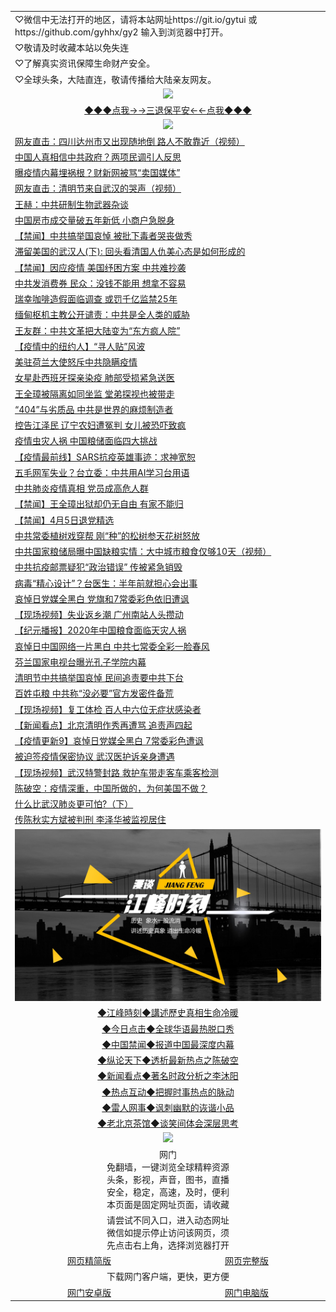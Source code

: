  <table>
<tr>
<td colspan="2" align=left>
♡微信中无法打开的地区，请将本站网址https://git.io/gytui 或 https://github.com/gyhhx/gy2 输入到浏览器中打开。 
 </td>
</tr>
 <tr>
 <td colspan="2" align=left>
♡敬请及时收藏本站以免失连
  <tr>
<td colspan="2" align=left>
♡了解真实资讯保障生命财产安全。
 </td>
   <tr>
<td colspan="2" align=left>
♡全球头条，大陆直连，敬请传播给大陆亲友网友。
 </td>
</tr>

</td>
 </tr>
  <tr>
    <td colspan="2" align=center><img src="https://github.com/gyhhx/image-upload/blob/master/3t%20(1).jpg"></td>
 </tr>
 <tr><td colspan="2" align="center"><a href="https://xfine.casa/oo.aspx?name=ogQuit&key=exgxucyqmkwgvwch&from=gy">◆◆◆点我→→三退保平安←←点我◆◆◆</a></td></tr>
  <tr>
    <td colspan="2" align=center><img src="https://cdn.jsdelivr.net/gh/gyoupiodf/im1/%E7%BD%91%E9%97%A8%E6%96%B0%E9%97%BB1.jpg"></td>
 </tr>

<tr><td colspan="2" align="left"><a href="https://xfine.casa/?name=c1152849&key=exgxucyqmkwgvwch&from=gy">网友直击：四川达州市又出现随地倒  路人不敢靠近（视频）</a></td></tr>
<tr><td colspan="2" align="left"><a href="https://xfine.casa/?name=c1152857&key=exgxucyqmkwgvwch&from=gy">中国人真相信中共政府？两项民调引人反思</a></td></tr>
<tr><td colspan="2" align="left"><a href="https://xfine.casa/?name=c1152835&key=exgxucyqmkwgvwch&from=gy">曝疫情内幕埋祸根？财新网被骂“卖国媒体”</a></td></tr>
<tr><td colspan="2" align="left"><a href="https://xfine.casa/?name=c1152844&key=exgxucyqmkwgvwch&from=gy">网友直击：清明节来自武汉的哭声（视频）</a></td></tr>
<tr><td colspan="2" align="left"><a href="https://xfine.casa/?name=c1152851&key=exgxucyqmkwgvwch&from=gy">王赫：中共研制生物武器杂谈</a></td></tr>
<tr><td colspan="2" align="left"><a href="https://xfine.casa/?name=c1152858&key=exgxucyqmkwgvwch&from=gy">中国房市成交量破五年新低 小商户急脱身</a></td></tr>
<tr><td colspan="2" align="left"><a href="https://xfine.casa/?name=c1152855&key=exgxucyqmkwgvwch&from=gy">【禁闻】中共搞举国哀悼 被批下毒者哭丧做秀</a></td></tr>
<tr><td colspan="2" align="left"><a href="https://xfine.casa/?name=c1152854&key=exgxucyqmkwgvwch&from=gy">滞留美国的武汉人(下): 回头看清国人仇美心态是如何形成的</a></td></tr>
<tr><td colspan="2" align="left"><a href="https://xfine.casa/?name=c1152856&key=exgxucyqmkwgvwch&from=gy">【禁闻】因应疫情 美国纾困方案 中共难抄袭</a></td></tr>
<tr><td colspan="2" align="left"><a href="https://xfine.casa/?name=c1152859&key=exgxucyqmkwgvwch&from=gy">中共发消费券 民众：没钱不能用 想拿不容易</a></td></tr>
<tr><td colspan="2" align="left"><a href="https://xfine.casa/?name=c1152834&key=exgxucyqmkwgvwch&from=gy">瑞幸咖啡造假面临调查 或罚千亿监禁25年</a></td></tr>
<tr><td colspan="2" align="left"><a href="https://xfine.casa/?name=c1152848&key=exgxucyqmkwgvwch&from=gy">缅甸枢机主教公开谴责：中共是全人类的威胁</a></td></tr>
<tr><td colspan="2" align="left"><a href="https://xfine.casa/?name=c1152850&key=exgxucyqmkwgvwch&from=gy">王友群：中共文革把大陆变为“东方疯人院”</a></td></tr>
<tr><td colspan="2" align="left"><a href="https://xfine.casa/?name=c1152842&key=exgxucyqmkwgvwch&from=gy">【疫情中的纽约人】“寻人贴”风波</a></td></tr>
<tr><td colspan="2" align="left"><a href="https://xfine.casa/?name=c1152843&key=exgxucyqmkwgvwch&from=gy">美驻荷兰大使怒斥中共隐瞒疫情</a></td></tr>
<tr><td colspan="2" align="left"><a href="https://xfine.casa/?name=c1152853&key=exgxucyqmkwgvwch&from=gy">女星赴西班牙探亲染疫 肺部受损紧急送医</a></td></tr>
<tr><td colspan="2" align="left"><a href="https://xfine.casa/?name=c1152833&key=exgxucyqmkwgvwch&from=gy">王全璋被隔离如同坐监 堂弟探视也被带走</a></td></tr>
<tr><td colspan="2" align="left"><a href="https://xfine.casa/?name=c1152846&key=exgxucyqmkwgvwch&from=gy">“404”与劣质品 中共是世界的麻烦制造者</a></td></tr>
<tr><td colspan="2" align="left"><a href="https://xfine.casa/?name=c1152847&key=exgxucyqmkwgvwch&from=gy">控告江泽民 辽宁农妇遭冤判 女儿被恐吓致疯</a></td></tr>
<tr><td colspan="2" align="left"><a href="https://xfine.casa/?name=c1152867&key=exgxucyqmkwgvwch&from=gy">疫情虫灾人祸 中国粮储面临四大挑战</a></td></tr>
<tr><td colspan="2" align="left"><a href="https://xfine.casa/?name=c1152866&key=exgxucyqmkwgvwch&from=gy">【疫情最前线】SARS抗疫英雄事迹：求神宽恕</a></td></tr>
<tr><td colspan="2" align="left"><a href="https://xfine.casa/?name=c1152865&key=exgxucyqmkwgvwch&from=gy">五毛网军失业？台立委：中共用AI学习台用语</a></td></tr>
<tr><td colspan="2" align="left"><a href="https://xfine.casa/?name=c1152864&key=exgxucyqmkwgvwch&from=gy">中共肺炎疫情真相  党员成高危人群</a></td></tr>
<tr><td colspan="2" align="left"><a href="https://xfine.casa/?name=c1152869&key=exgxucyqmkwgvwch&from=gy">【禁闻】王全璋出狱却仍无自由 有家不能归</a></td></tr>
<tr><td colspan="2" align="left"><a href="https://xfine.casa/?name=c1152868&key=exgxucyqmkwgvwch&from=gy">【禁闻】4月5日退党精选</a></td></tr>

<tr><td colspan="2" align="left"><a href="https://xfine.casa/?name=c1152560&key=exgxucyqmkwgvwch&from=gy">中共常委植树戏穿帮 刚“种”的松树参天花树怒放</a></td></tr>
<tr><td colspan="2" align="left"><a href="https://xfine.casa/?name=c1152590&key=exgxucyqmkwgvwch&from=gy">中共国家粮储局曝中国缺粮实情：大中城市粮食仅够10天（视频）</a></td></tr>
<tr><td colspan="2" align="left"><a href="https://xfine.casa/?name=c1152573&key=exgxucyqmkwgvwch&from=gy">中共抗疫邮票疑犯“政治错误” 传被紧急销毁</a></td></tr>
<tr><td colspan="2" align="left"><a href="https://xfine.casa/?name=c1152584&key=exgxucyqmkwgvwch&from=gy">病毒“精心设计”？台医生：半年前就担心会出事</a></td></tr>
<tr><td colspan="2" align="left"><a href="https://xfine.casa/?name=c1152580&key=exgxucyqmkwgvwch&from=gy">哀悼日党媒全黑白 党旗和7常委彩色依旧遭讽</a></td></tr>
<tr><td colspan="2" align="left"><a href="https://xfine.casa/?name=c1152600&key=exgxucyqmkwgvwch&from=gy">【现场视频】失业返乡潮 广州南站人头攒动</a></td></tr>
<tr><td colspan="2" align="left"><a href="https://xfine.casa/?name=c1152599&key=exgxucyqmkwgvwch&from=gy">【纪元播报】2020年中国粮食面临天灾人祸</a></td></tr>
<tr><td colspan="2" align="left"><a href="https://xfine.casa/?name=c1152610&key=exgxucyqmkwgvwch&from=gy">哀悼日中国网络一片黑白 中共七常委全彩一脸春风</a></td></tr>
<tr><td colspan="2" align="left"><a href="https://xfine.casa/?name=c1152535&key=exgxucyqmkwgvwch&from=gy">芬兰国家电视台曝光孔子学院内幕</a></td></tr>
<tr><td colspan="2" align="left"><a href="https://xfine.casa/?name=c1152585&key=exgxucyqmkwgvwch&from=gy">清明节中共搞举国哀悼 民间追责要中共下台</a></td></tr>
<tr><td colspan="2" align="left"><a href="https://xfine.casa/?name=c1152597&key=exgxucyqmkwgvwch&from=gy">百姓屯粮 中共称“没必要”官方发密件备荒</a></td></tr>
<tr><td colspan="2" align="left"><a href="https://xfine.casa/?name=c1152601&key=exgxucyqmkwgvwch&from=gy">【现场视频】复工体检 百人中六位无症状感染者</a></td></tr>
<tr><td colspan="2" align="left"><a href="https://xfine.casa/?name=c1152596&key=exgxucyqmkwgvwch&from=gy">【新闻看点】北京清明作秀再遭骂 追责声四起</a></td></tr>
<tr><td colspan="2" align="left"><a href="https://xfine.casa/?name=c1150293&key=exgxucyqmkwgvwch&from=gy">【疫情更新9】哀悼日党媒全黑白 7常委彩色遭讽</a></td></tr>
<tr><td colspan="2" align="left"><a href="https://xfine.casa/?name=c1152586&key=exgxucyqmkwgvwch&from=gy">被迫签疫情保密协议 武汉医护诉亲身遭遇</a></td></tr>
<tr><td colspan="2" align="left"><a href="https://xfine.casa/?name=c1152598&key=exgxucyqmkwgvwch&from=gy">【现场视频】武汉特警封路 救护车带走客车乘客检测</a></td></tr>
<tr><td colspan="2" align="left"><a href="https://xfine.casa/?name=c1152576&key=exgxucyqmkwgvwch&from=gy">陈破空：疫情深重，中国所做的，为何美国不做？</a></td></tr>
<tr><td colspan="2" align="left"><a href="https://xfine.casa/?name=c1152570&key=exgxucyqmkwgvwch&from=gy">什么比武汉肺炎更可怕?（下）</a></td></tr>
<tr><td colspan="2" align="left"><a href="https://xfine.casa/?name=c1152578&key=exgxucyqmkwgvwch&from=gy">传陈秋实方斌被判刑 李泽华被监视居住</a></td></tr>

 <tr>
   <td colspan="2" align=center><img src="https://github.com/gyoupiodf/im1/blob/master/jf-1.jpg"></td>
  </tr>
   <tr>
   <td colspan="2" align=center> 
<a href="https://xfine.casa/oo.aspx?name=c922850&key=exgxucyqmkwgvwch&from=gy&tag=9877">◆江峰時刻◆講述歷史真相生命冷暖</a><br/>
    </td>
  </tr>
   <tr>
   <td colspan="2" align=center> 
<a href="https://xfine.casa/oo.aspx?name=c816850&key=exgxucyqmkwgvwch&from=gy&tag=9877">◆今日点击◆全球华语最热脱口秀</a><br/>
    </td>
  </tr>
  <tr>
  <td colspan="2" align=center>
<a href="https://xfine.casa/oo.aspx?name=c816860&key=exgxucyqmkwgvwch&from=gy&tag=99733110">◆中国禁闻◆报道中国最深度内幕</a><br/>
   </tr>
  <tr>
     <td colspan="2" align=center>
<a href="https://xfine.casa/oo.aspx?name=c816855&key=exgxucyqmkwgvwch&from=gy&tag=997110">◆纵论天下◆透析最新热点之陈破空</a><br/>
   </tr>
   <tr>
      <td colspan="2" align=center>
<a href="https://xfine.casa/oo.aspx?name=c838308&key=exgxucyqmkwgvwch&from=gy&tag=9973110">◆新闻看点◆著名时政分析之李沐阳</a><br/>
   </tr>
   <tr>
     <td colspan="2" align=center>
<a href="https://xfine.casa/oo.aspx?name=c816852&key=exgxucyqmkwgvwch&from=gy&tag=9733110">◆热点互动◆把握时事热点的脉动</a><br/>
   </tr>
   <tr>
      <td colspan="2" align=center>
<a href="https://xfine.casa/oo.aspx?name=c816694&key=exgxucyqmkwgvwch&from=gy&tag=93310">◆雷人网事◆讽刺幽默的诙谐小品</a><br/>
   </tr>
   <tr>
    <td colspan="2" align=center>
<a href="https://xfine.casa/oo.aspx?name=c816650&key=exgxucyqmkwgvwch&from=gy&tag=9973110">◆老北京茶馆◆谈笑间体会深层思考</a><br/>
   </tr>
 <tr>
    <td colspan="2" align="center"><img src="https://gitlab.com/ogate2/up/raw/master/_/oGate65.jpg"/></td>
  </tr>
  <tr>
    <td colspan="2" align="center">网门<br/>免翻墙，一键浏览全球精粹资源<br/>头条，影视，声音，图书，直播<br/>安全，稳定，高速，及时，便利<br/>本页面是固定网址页面，请收藏</td>
  <tr>
  <tr>
    <td colspan="2" align="center">请尝试不同入口，进入动态网址<br/>微信如提示停止访问该网页，须<br/>先点击右上角，选择浏览器打开</td>
  <tr>  
  <tr>
    <td align="center"><a href="https://gitcdn.xyz/repo/otiny/up/master/show002.htm">网页精简版</a></td>
    <td align="center"><a href="https://gitcdn.xyz/repo/otiny/up/master/show001.htm">网页完整版</a></td>
  </tr>
  <tr>
    <td colspan="2" align="center">下载网门客户端，更快，更方便</td>
  <tr>
  <tr>
    <td align="center"><a href="https://raw.githubusercontent.com/opipe/up/master/oGatea.apk">网门安卓版</a></td>
    <td align="center"><a href="https://raw.githubusercontent.com/opipe/up/master/oGate.zip">网门电脑版</a></td>
  </tr>
</table>
